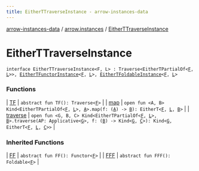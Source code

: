 ```yaml
---
title: EitherTTraverseInstance - arrow-instances-data
---
```


[arrow-instances-data](../../index.html) / [arrow.instances](../index.html) / [EitherTTraverseInstance](./index.html)

# EitherTTraverseInstance

`interface EitherTTraverseInstance<F, L> : Traverse<EitherTPartialOf<`[`F`](index.html#F)`, `[`L`](index.html#L)`>>, `[`EitherTFunctorInstance`](../-either-t-functor-instance/index.html)`<`[`F`](index.html#F)`, `[`L`](index.html#L)`>, `[`EitherTFoldableInstance`](../-either-t-foldable-instance/index.html)`<`[`F`](index.html#F)`, `[`L`](index.html#L)`>`

### Functions

| [TF](-t-f.html) | `abstract fun TF(): Traverse<`[`F`](index.html#F)`>` |
| [map](map.html) | `open fun <A, B> Kind<EitherTPartialOf<`[`F`](index.html#F)`, `[`L`](index.html#L)`>, `[`A`](map.html#A)`>.map(f: (`[`A`](map.html#A)`) -> `[`B`](map.html#B)`): EitherT<`[`F`](index.html#F)`, `[`L`](index.html#L)`, `[`B`](map.html#B)`>` |
| [traverse](traverse.html) | `open fun <G, B, C> Kind<EitherTPartialOf<`[`F`](index.html#F)`, `[`L`](index.html#L)`>, `[`B`](traverse.html#B)`>.traverse(AP: Applicative<`[`G`](traverse.html#G)`>, f: (`[`B`](traverse.html#B)`) -> Kind<`[`G`](traverse.html#G)`, `[`C`](traverse.html#C)`>): Kind<`[`G`](traverse.html#G)`, EitherT<`[`F`](index.html#F)`, `[`L`](index.html#L)`, `[`C`](traverse.html#C)`>>` |

### Inherited Functions

| [FF](../-either-t-functor-instance/-f-f.html) | `abstract fun FF(): Functor<`[`F`](../-either-t-functor-instance/index.html#F)`>` |
| [FFF](../-either-t-foldable-instance/-f-f-f.html) | `abstract fun FFF(): Foldable<`[`F`](../-either-t-foldable-instance/index.html#F)`>` |


